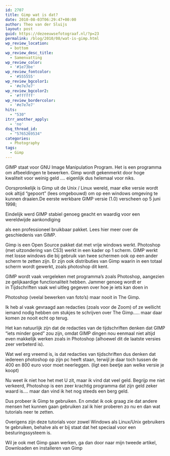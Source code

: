 ```yaml
---
id: 2707
title: Gimp wat is dat?
date: 2010-08-03T06:29:47+00:00
author: Theo van der Sluijs
layout: post
guid: https://dezeeuwsefotograaf.nl/?p=23
permalink: /blog/2010/08/wat-is-gimp.html
wp_review_location:
  - bottom
wp_review_desc_title:
  - Samenvatting
wp_review_color:
  - '#1e73be'
wp_review_fontcolor:
  - '#555555'
wp_review_bgcolor1:
  - '#e7e7e7'
wp_review_bgcolor2:
  - '#ffffff'
wp_review_bordercolor:
  - '#e7e7e7'
hits:
  - "530"
itrr_another_apply:
  - 'no'
dsq_thread_id:
  - "5765269534"
categories:
  - Photography
tags:
  - Gimp
---
```

GIMP staat voor GNU Image Manipulation Program. Het is een programma om afbeeldingen te bewerken. Gimp wordt gekenmerkt door hoge kwaliteit voor weinig geld …. eigenlijk dus helemaal voor niks.

Oorspronkelijk is Gimp uit de Unix / Linux wereld, maar elke versie wordt ook altijd “gepoort” (lees omgebouwd) om op een windows omgeving te kunnen draaien.<!--more-->De eerste werkbare GIMP versie (1.0) verscheen op 5 juni 1998;


  
Eindelijk werd GIMP stabiel genoeg geacht en waardig voor een wereldwijde aankondiging
  
als een professioneel bruikbaar pakket. Lees hier meer over de geschiedenis van GIMP.

Gimp is een Open Source pakket dat met vrije windows werkt. Photoshop (met uitzondering van CS3) werkt in een kader op 1 scherm. GIMP werkt met losse windows die bij gebruik van twee schermen ook op een ander scherm te zetten zijn. Er zijn ook distributies van Gimp waarin in een totaal scherm wordt gewerkt, zoals photoshop dit kent.

GIMP wordt vaak vergeleken met programma’s zoals Photoshop, aangezien ze gelijkaardige functionaliteit hebben. Jammer genoeg wordt er in Tijdschriften vaak wel uitleg gegeven over hoe je iets kan doen in
  
Photoshop (veelal bewerken van foto’s) maar nooit in The Gimp.

Ik heb al vaak gevraagd aan redacties (zoals voor de Zoom) of ze wellicht iemand nodig hebben om stukjes te schrijven over The Gimp….. maar daar komen ze nooit echt op terug.

Het kan natuurlijk zijn dat de redacties van de tijdschriften denken dat GIMP “iets minder goed” zou zijn, omdat GIMP dingen nou eenmaal niet altijd even makkelijk werken zoals in Photoshop (alhoewel dit de laatste versies zeer verbeterd is).

Wat wel erg vreemd is, is dat redacties van tijdschriften dus denken dat iedereen photoshop op zijn pc heeft staan, terwijl je daar toch tussen de 400 en 800 euro voor moet neerleggen. (ligt een beetje aan welke versie je koopt)

Nu weet ik niet hoe het met U zit, maar ik vind dat veel geld. Begrijp me niet verkeerd, Photoshop is een zeer krachtig programma dat zijn geld zeker waard is…. maar dan vind ik het nog steeds een berg geld.

Dus probeer ik Gimp te gebruiken. En omdat ik ook graag zie dat andere mensen het kunnen gaan gebruiken zal ik hier proberen zo nu en dan wat tutorials neer te zetten.

Overigens zijn deze tutorials voor zowel Windows als Linux/Unix gebruikers te gebruiken, behalve als er bij staat dat het speciaal voor een besturingssysteem is.

Wil je ook met Gimp gaan werken, ga dan door naar mijn tweede artikel, Downloaden en installeren van Gimp